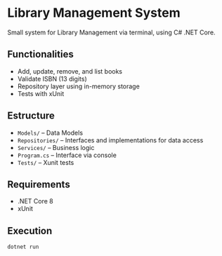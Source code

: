 ﻿# Library Management System

Small system for Library Management via terminal, using C# .NET Core.

## Functionalities

- Add, update, remove, and list books
- Validate ISBN (13 digits)
- Repository layer using in-memory storage
- Tests with xUnit

## Estructure

- `Models/` – Data Models
- `Repositories/` – Interfaces and implementations for data access
- `Services/` – Business logic
- `Program.cs` – Interface via console
- `Tests/` – Xunit tests

## Requirements

- .NET Core 8
- xUnit 

## Execution

```bash
dotnet run

